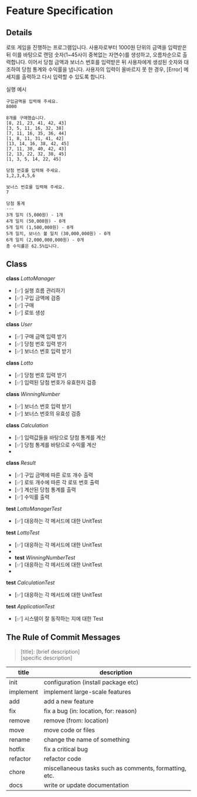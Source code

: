 # Feature Specification

## Details
로또 게임을 진행하는 프로그램입니다.
사용자로부터 1000원 단위의 금액을 입력받은 뒤 이를 바탕으로 랜덤 숫자(1~45사이 중복없는 자연수)를 생성하고, 
오름차순으로 출력합니다.
이어서 당첨 금액과 보너스 번호를 입력받은 뒤 사용자에게 생성된 숫자와 대조하여 당첨 통계와 수익률을 냅니다. 
사용자의 입력이 올바르지 못 한 경우, [Error] 메세지를 출력하고 다시 입력할 수 있도록 합니다.

실행 예시
```
구입금액을 입력해 주세요.
8000

8개를 구매했습니다.
[8, 21, 23, 41, 42, 43]
[3, 5, 11, 16, 32, 38]
[7, 11, 16, 35, 36, 44]
[1, 8, 11, 31, 41, 42]
[13, 14, 16, 38, 42, 45]
[7, 11, 30, 40, 42, 43]
[2, 13, 22, 32, 38, 45]
[1, 3, 5, 14, 22, 45]

당첨 번호를 입력해 주세요.
1,2,3,4,5,6

보너스 번호를 입력해 주세요.
7

당첨 통계
---
3개 일치 (5,000원) - 1개
4개 일치 (50,000원) - 0개
5개 일치 (1,500,000원) - 0개
5개 일치, 보너스 볼 일치 (30,000,000원) - 0개
6개 일치 (2,000,000,000원) - 0개
총 수익률은 62.5%입니다.
```

## Class

**class** *LottoManager*
- [✅] 실행 흐름 관리하기
- [✅] 구입 금액에 검증
- [✅] 구매
- [✅] 로또 생성

**class** *User*
- [✅] 구매 금액 입력 받기
- [✅] 당첨 번호 입력 받기
- [✅] 보너스 번호 입력 받기

**class** *Lotto*
- [✅] 당첨 번호 입력 받기
- [✅] 입력된 당첨 번호가 유효한지 검증

**class** *WinningNumber*
- [✅] 보너스 번호 입력 받기
- [✅] 보너스 번호의 유효성 검증

**class** *Calculation*
- [✅] 입력값들을 바탕으로 당첨 통계를 계산
- [✅] 당첨 통계를 바탕으로 수익률 계산
- 
**class** *Result*
- [✅] 구입 금액에 따른 로또 개수 출력
- [✅] 로또 개수에 따른 각 로또 번호 출력
- [✅] 계산된 당첨 통계를 출력
- [✅] 수익률 출력

**test** *LottoManagerTest*
- [✅] 대응하는 각 메서드에 대한 UnitTest

**test** *LottoTest*
- [✅] 대응하는 각 메서드에 대한 UnitTest
- 
- **test** *WinningNumberTest*
- [✅] 대응하는 각 메서드에 대한 UnitTest
- 
**test** *CalculationTest*
- [✅] 대응하는 각 메서드에 대한 UnitTest

**test** *ApplicationTest*
- [✅] 시스템이 잘 동작하는 지에 대한 Test


## The Rule of Commit Messages

> [title]\: [brief description] <br>
> [specific description]

| title     | description                                            |
|-----------|--------------------------------------------------------|
| init      | configuration (install package etc)                    |
| implement | implement large-scale features                         |
| add       | add a new feature                                      |
| fix       | fix a bug (in: location, for: reason)                  |
| remove    | remove (from: location)                                |
| move      | move code or files                                     |
| rename    | change the name of something                           |
| hotfix    | fix a critical bug                                     |
| refactor  | refactor code                                          |
| chore     | miscellaneous tasks such as comments, formatting, etc. |
| docs      | write or update documentation                          |

